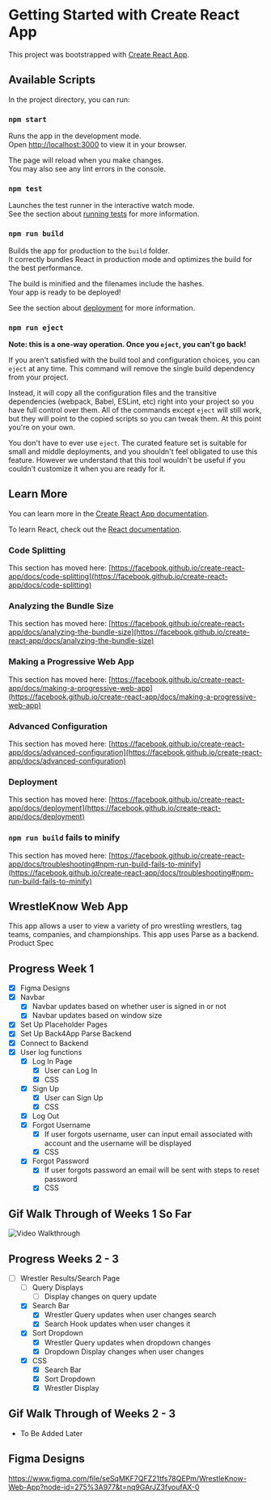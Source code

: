 # Getting Started with Create React App

This project was bootstrapped with [Create React App](https://github.com/facebook/create-react-app).

## Available Scripts

In the project directory, you can run:

### `npm start`

Runs the app in the development mode.\
Open [http://localhost:3000](http://localhost:3000) to view it in your browser.

The page will reload when you make changes.\
You may also see any lint errors in the console.

### `npm test`

Launches the test runner in the interactive watch mode.\
See the section about [running tests](https://facebook.github.io/create-react-app/docs/running-tests) for more information.

### `npm run build`

Builds the app for production to the `build` folder.\
It correctly bundles React in production mode and optimizes the build for the best performance.

The build is minified and the filenames include the hashes.\
Your app is ready to be deployed!

See the section about [deployment](https://facebook.github.io/create-react-app/docs/deployment) for more information.

### `npm run eject`

**Note: this is a one-way operation. Once you `eject`, you can't go back!**

If you aren't satisfied with the build tool and configuration choices, you can `eject` at any time. This command will remove the single build dependency from your project.

Instead, it will copy all the configuration files and the transitive dependencies (webpack, Babel, ESLint, etc) right into your project so you have full control over them. All of the commands except `eject` will still work, but they will point to the copied scripts so you can tweak them. At this point you're on your own.

You don't have to ever use `eject`. The curated feature set is suitable for small and middle deployments, and you shouldn't feel obligated to use this feature. However we understand that this tool wouldn't be useful if you couldn't customize it when you are ready for it.

## Learn More

You can learn more in the [Create React App documentation](https://facebook.github.io/create-react-app/docs/getting-started).

To learn React, check out the [React documentation](https://reactjs.org/).

### Code Splitting

This section has moved here: [https://facebook.github.io/create-react-app/docs/code-splitting](https://facebook.github.io/create-react-app/docs/code-splitting)

### Analyzing the Bundle Size

This section has moved here: [https://facebook.github.io/create-react-app/docs/analyzing-the-bundle-size](https://facebook.github.io/create-react-app/docs/analyzing-the-bundle-size)

### Making a Progressive Web App

This section has moved here: [https://facebook.github.io/create-react-app/docs/making-a-progressive-web-app](https://facebook.github.io/create-react-app/docs/making-a-progressive-web-app)

### Advanced Configuration

This section has moved here: [https://facebook.github.io/create-react-app/docs/advanced-configuration](https://facebook.github.io/create-react-app/docs/advanced-configuration)

### Deployment

This section has moved here: [https://facebook.github.io/create-react-app/docs/deployment](https://facebook.github.io/create-react-app/docs/deployment)

### `npm run build` fails to minify

This section has moved here: [https://facebook.github.io/create-react-app/docs/troubleshooting#npm-run-build-fails-to-minify](https://facebook.github.io/create-react-app/docs/troubleshooting#npm-run-build-fails-to-minify)

## WrestleKnow Web App
This app allows a user to view a variety of pro wrestling wrestlers, tag teams, companies, and championships. This app uses Parse as a backend.
Product Spec
## Progress Week 1
- [x] Figma Designs
- [x] Navbar
   - [x] Navbar updates based on whether user is signed in or not
   - [x] Navbar updates based on window size
- [x] Set Up Placeholder Pages
- [x] Set Up Back4App Parse Backend
- [x] Connect to Backend
- [x] User log functions
   - [x] Log In Page
      - [x] User can Log In
      - [x] CSS
   - [x] Sign Up
      - [x] User can Sign Up
      - [x] CSS
   - [x] Log Out
   - [x] Forgot Username
      - [x] If user forgots username, user can input email associated with account and the username will be displayed
      - [x] CSS
   - [x] Forgot Password
      - [x] If user forgots password an email will be sent with steps to reset password
      - [x] CSS
## Gif Walk Through of Weeks 1 So Far
<img src='https://github.com/bryanmartinez1/WrestleKnow/blob/master/src/progress_gifs/progress1.gif' title='Instagram App Demo' width='' alt='Video Walkthrough' />


## Progress Weeks 2 - 3
- [ ] Wrestler Results/Search Page
   - [ ] Query Displays
      - [ ] Display changes on query update
   - [x] Search Bar
      - [x] Wrestler Query updates when user changes search
      - [x] Search Hook updates when user changes it
   - [x] Sort Dropdown
      - [x] Wrestler Query updates when dropdown changes
      - [x] Dropdown Display changes when user changes
   - [x] CSS
      - [x] Search Bar
      - [x] Sort Dropdown
      - [x] Wrestler Display
## Gif Walk Through of Weeks 2 - 3
- To Be Added Later

## Figma Designs
https://www.figma.com/file/seSqMKF7QFZ21tfs78QEPm/WrestleKnow-Web-App?node-id=275%3A977&t=nq9GArJZ3fyoufAX-0

